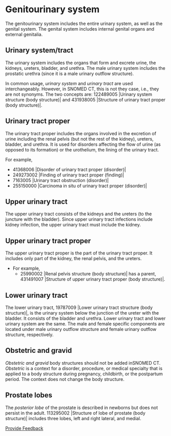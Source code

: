 # Genitourinary system

The genitourinary system includes the entire urinary system, as well as the genital system. The genital system includes internal genital organs and external genitalia.

## Urinary system/tract

The urinary system includes the organs that form and excrete urine, the kidneys, ureters, bladder, and urethra. The male urinary system includes the prostatic urethra (since it is a male urinary outflow structure).

In common usage, _urinary system_ and _urinary tract_ are used interchangeably. However, in SNOMED CT, this is not they case, i.e., they are not synonyms. The two concepts are: 122489005 |Urinary system structure (body structure)| and 431938005 |Structure of urinary tract proper (body structure)|.

## Urinary tract proper

The urinary tract proper includes the organs involved in the excretion of urine including the renal pelvis (but not the rest of the kidney), ureters, bladder, and urethra. It is used for disorders affecting the flow of urine (as opposed to its formation) or the urothelium, the lining of the urinary tract.

For example,

* 41368006 |Disorder of urinary tract proper (disorder)|
* 249273002 |Finding of urinary tract proper (finding)|
* 7163005 |Urinary tract obstruction (disorder)|
* 255150000 |Carcinoma in situ of urinary tract proper (disorder)|

## Upper urinary tract

The upper urinary tract consists of the kidneys and the ureters (to the juncture with the bladder). Since upper urinary tract infections include kidney infection, the upper urinary tract must include the kidney.

## Upper urinary tract proper

The upper urinary tract proper is the part of the urinary tract proper. It includes only part of the kidney, the renal pelvis, and the ureters.

* For example,
  * 25990002 |Renal pelvis structure (body structure)| has a parent, 431491007 |Structure of upper urinary tract proper (body structure)|.

## Lower urinary tract

The lower urinary tract, 19787009 |Lower urinary tract structure (body structure)|, is the urinary system below the junction of the ureter with the bladder. It consists of the bladder and urethra. Lower urinary tract and lower urinary system are the same. The male and female specific components are located under male urinary outflow structure and female urinary outflow structure, respectively.

## Obstetric and gravid

_Obstetric and_ _gravid_ body structures should not be added inSNOMED CT. _Obstetric_ is a context for a disorder, procedure, or medical specialty that is applied to a body structure during pregnancy, childbirth, or the postpartum period. The context does not change the body structure.

## Prostate lobes

The _posterior lobe_ of the prostate is described in newborns but does not persist in the adult. 113295002 |Structure of lobe of prostate (body structure)| includes three lobes, left and right lateral, and medial.

<a href="https://docs.google.com/forms/d/e/1FAIpQLScTmbZIf0UEQwYDkY27EEWBkaiYkHSbR0_9DmFrMLXoQLyL7Q/viewform?usp=pp_url&#x26;entry.1767247133=SCT+Editorial+Guide&#x26;entry.670899847=Genitourinary%20system" class="button primary">Provide Feedback</a>

